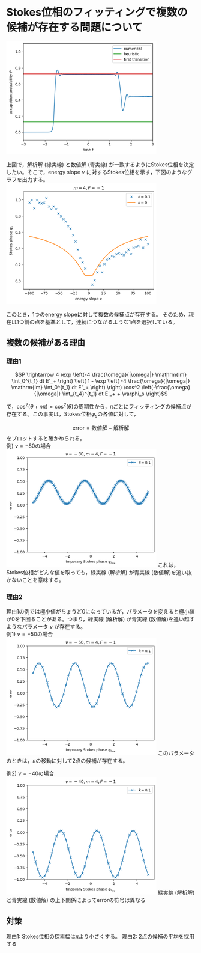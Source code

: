 # Stokes位相のフィッティングで複数の候補が存在する問題について

<img src="/resources/double_passage_ex.png" alt="例" width=400>

上図で，解析解 (緑実線) と数値解 (青実線) が一致するようにStokes位相を決定したい。そこで，energy slope $\nu$ に対するStokes位相を示す，下図のようなグラフを出力する。
<br>
<img src="/resources/Fig_ex_es-Sp.png" alt="例" width=400>

このとき，1つのenergy slopeに対して複数の候補点が存在する。
そのため，現在は1つ前の点を基準として，連続につながるような1点を選択している。

## 複数の候補がある理由
### 理由1
```math
P
\rightarrow 4 \exp \left(-4 \frac{\omega}{|\omega|} \mathrm{Im} \int_0^{t_1} dt E'_+  \right) \left( 1 - \exp \left( -4 \frac{\omega}{|\omega|} \mathrm{Im} \int_0^{t_1} dt E'_+  \right) \right) \cos^2 \left(-\frac{\omega}{|\omega|} \int_{t_4}^{t_1} dt E'_+ + \varphi_s \right)
```
で，$\cos^2(\theta + n \pi) = \cos^2(\theta)$の周期性から，$\pi$ごとにフィッティングの候補点が存在する。この事実は，Stokes位相$\varphi_s$の各値に対して，

$$
\text{error} = \text{数値解} - \text{解析解}
$$
をプロットすると確かめられる。
<br>
例) $\nu = -80$の場合
<img src="/resources/fig_Sp-ae_v_-80.png" alt="例" width=400>
これは，Stokes位相がどんな値を取っても，緑実線 (解析解) が青実線 (数値解)を追い抜かないことを意味する。
### 理由2
理由1の例では極小値がちょうど0になっているが，パラメータを変えると極小値が0を下回ることがある。つまり，緑実線 (解析解) が青実線 (数値解)を追い越すようなパラメータ $\nu$ が存在する。
<br>
例1) $\nu = -50$の場合
<img src="/resources/fig_Sp-ae_v_-50.png" alt="例" width=400>
このパラメータのときは，$\pi$の移動に対して2点の候補が存在する。

例2) $\nu = -40$の場合
<img src="/resources/fig_Sp-ae_v_-40.png" alt="例" width=400>
緑実線 (解析解) と青実線 (数値解) の上下関係によってerrorの符号は異なる

## 対策
理由1: Stokes位相の探索幅は$\pi$より小さくする。
理由2: 2点の候補の平均を採用する